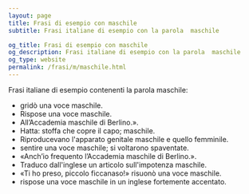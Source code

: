 ```yaml
---
layout: page
title: Frasi di esempio con maschile 
subtitle: Frasi italiane di esempio con la parola  maschile

og_title: Frasi di esempio con maschile 
og_description: Frasi italiane di esempio con la parola  maschile
og_type: website
permalink: /frasi/m/maschile.html
---
```


Frasi italiane di esempio contenenti la parola maschile:


- gridò una voce maschile.
- Rispose una voce maschile.
- All’Accademia maschile di Berlino.».
- Hatta: stoffa che copre il capo; maschile.
- Riproducevano l'apparato genitale maschile e quello femminile.
- sentire una voce maschile; si voltarono spaventate.
- «Anch’io frequento l’Accademia maschile di Berlino.».
- Traduco dall'inglese un articolo sull'impotenza maschile.
- «Ti ho preso, piccolo ficcanaso!» risuonò una voce maschile.
- rispose una voce maschile in un inglese fortemente accentato.
